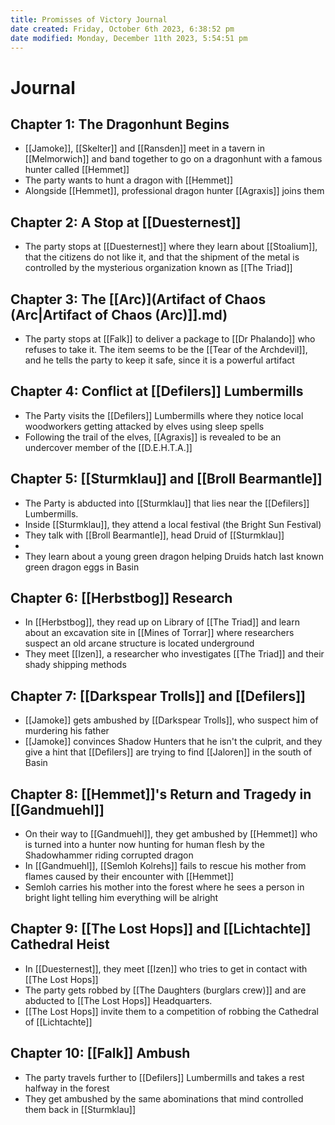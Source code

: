 ```yaml
---
title: Promisses of Victory Journal
date created: Friday, October 6th 2023, 6:38:52 pm
date modified: Monday, December 11th 2023, 5:54:51 pm
---
```

# Journal

## Chapter 1: The Dragonhunt Begins
- [[Jamoke]], [[Skelter]] and [[Ransden]] meet in a tavern in [[Melmorwich]] and band together to go on a dragonhunt with a famous hunter called [[Hemmet]]
- The party wants to hunt a dragon with [[Hemmet]]
- Alongside [[Hemmet]], professional dragon hunter [[Agraxis]] joins them

## Chapter 2: A Stop at [[Duesternest]]
- The party stops at [[Duesternest]] where they learn about [[Stoalium]], that the citizens do not like it, and that the shipment of the metal is controlled by the mysterious organization known as [[The Triad]]

## Chapter 3: The [[Arc)](Artifact of Chaos (Arc|Artifact of Chaos (Arc)]].md)
- The party stops at [[Falk]] to deliver a package to [[Dr Phalando]] who refuses to take it. The item seems to be the [[Tear of the Archdevil]], and he tells the party to keep it safe, since it is a powerful artifact

## Chapter 4: Conflict at [[Defilers]] Lumbermills
- The Party visits the [[Defilers]] Lumbermills where they notice local woodworkers getting attacked by elves using sleep spells
- Following the trail of the elves, [[Agraxis]] is revealed to be an undercover member of the [[D.E.H.T.A.]]

## Chapter 5: [[Sturmklau]] and [[Broll Bearmantle]]
- The Party is abducted into [[Sturmklau]] that lies near the [[Defilers]] Lumbermills.
- Inside [[Sturmklau]], they attend a local festival (the Bright Sun Festival)
- They talk with [[Broll Bearmantle]], head Druid of [[Sturmklau]]
- 
- They learn about a young green dragon helping Druids hatch last known green dragon eggs in Basin

## Chapter 6: [[Herbstbog]] Research
- In [[Herbstbog]], they read up on Library of [[The Triad]] and learn about an excavation site in [[Mines of Torrar]] where researchers suspect an old arcane structure is located underground
- They meet [[Izen]], a researcher who investigates [[The Triad]] and their shady shipping methods

## Chapter 7: [[Darkspear Trolls]] and [[Defilers]]
- [[Jamoke]] gets ambushed by [[Darkspear Trolls]], who suspect him of murdering his father
- [[Jamoke]] convinces Shadow Hunters that he isn't the culprit, and they give a hint that [[Defilers]] are trying to find [[Jaloren]] in the south of Basin

## Chapter 8: [[Hemmet]]'s Return and Tragedy in [[Gandmuehl]]
- On their way to [[Gandmuehl]], they get ambushed by [[Hemmet]] who is turned into a hunter now hunting for human flesh by the Shadowhammer riding corrupted dragon
- In [[Gandmuehl]], [[Semloh Kolrehs]] fails to rescue his mother from flames caused by their encounter with [[Hemmet]]
- Semloh carries his mother into the forest where he sees a person in bright light telling him everything will be alright

## Chapter 9: [[The Lost Hops]] and [[Lichtachte]] Cathedral Heist
- In [[Duesternest]], they meet [[Izen]] who tries to get in contact with [[The Lost Hops]]
- The party gets robbed by [[The Daughters (burglars crew)]] and are abducted to [[The Lost Hops]] Headquarters. 
- [[The Lost Hops]] invite them to a competition of robbing the Cathedral of [[Lichtachte]] 

## Chapter 10: [[Falk]] Ambush
- The party travels further to [[Defilers]] Lumbermills and takes a rest halfway in the forest
- They get ambushed by the same abominations that mind controlled them back in [[Sturmklau]]
